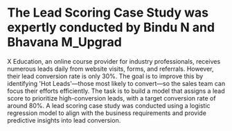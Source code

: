 # The Lead Scoring Case Study was expertly conducted by Bindu N and Bhavana M_Upgrad
X Education, an online course provider for industry professionals, receives numerous leads daily from website visits, forms, and referrals. However, their lead conversion rate is only 30%. The goal is to improve this by identifying 'Hot Leads'—those most likely to convert—so the sales team can focus their efforts efficiently. The task is to build a model that assigns a lead score to prioritize high-conversion leads, with a target conversion rate of around 80%.
A lead scoring case study was conducted using a logistic regression model to align with the business requirements and provide predictive insights into lead conversion.
